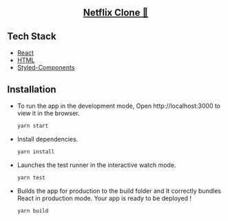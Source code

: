 <p align="center">
  <a href="https://netflix-6bb19.web.app/">
    <h2 align="center">Netflix Clone 🚀</h2>
  </a>

## Tech Stack

* [React](https://reactjs.org/)
* [HTML](https://www.w3schools.com/html/)
* [Styled-Components](https://styled-components.com/)

## Installation

* To run the app in the development mode, Open http://localhost:3000 to view it in the browser.

    ```sh
    yarn start
    ```

* Install dependencies.

    ```sh
    yarn install
    ```
 
* Launches the test runner in the interactive watch mode.

    ```sh
    yarn test
    ```

* Builds the app for production to the build folder and It correctly bundles React in production mode. Your app is ready to be deployed !

    ```sh
    yarn build
    ```
